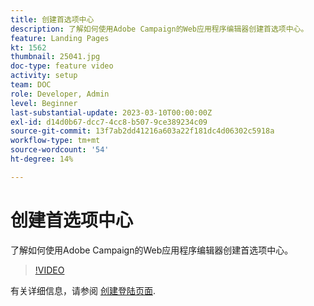 ```yaml
---
title: 创建首选项中心
description: 了解如何使用Adobe Campaign的Web应用程序编辑器创建首选项中心。
feature: Landing Pages
kt: 1562
thumbnail: 25041.jpg
doc-type: feature video
activity: setup
team: DOC
role: Developer, Admin
level: Beginner
last-substantial-update: 2023-03-10T00:00:00Z
exl-id: d14d0b67-dcc7-4cc8-b507-9ce389234c09
source-git-commit: 13f7ab2dd41216a603a22f181dc4d06302c5918a
workflow-type: tm+mt
source-wordcount: '54'
ht-degree: 14%

---
```


# 创建首选项中心

了解如何使用Adobe Campaign的Web应用程序编辑器创建首选项中心。

>[!VIDEO](https://video.tv.adobe.com/v/25041?quality=12&learn=on)

有关详细信息，请参阅 [创建登陆页面](https://experienceleague.adobe.com/docs/campaign-classic/using/designing-content/editing-html-content/creating-a-landing-page.html).
